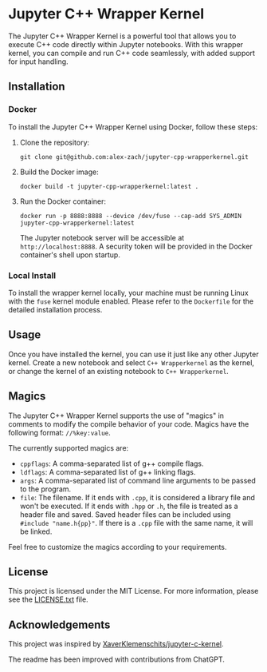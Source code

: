# Jupyter C++ Wrapper Kernel

The Jupyter C++ Wrapper Kernel is a powerful tool that allows you to execute C++ code directly within Jupyter notebooks. With this wrapper kernel, you can compile and run C++ code seamlessly, with added support for input handling.

## Installation

### Docker

To install the Jupyter C++ Wrapper Kernel using Docker, follow these steps:

1. Clone the repository:

   ```shell
   git clone git@github.com:alex-zach/jupyter-cpp-wrapperkernel.git
   ```

2. Build the Docker image:

   ```shell
   docker build -t jupyter-cpp-wrapperkernel:latest .
   ```

3. Run the Docker container:

   ```shell
   docker run -p 8888:8888 --device /dev/fuse --cap-add SYS_ADMIN jupyter-cpp-wrapperkernel:latest
   ```

   The Jupyter notebook server will be accessible at `http://localhost:8888`. A security token will be provided in the Docker container's shell upon startup.

### Local Install

To install the wrapper kernel locally, your machine must be running Linux with the `fuse` kernel module enabled. Please refer to the `Dockerfile` for the detailed installation process.

## Usage

Once you have installed the kernel, you can use it just like any other Jupyter kernel. Create a new notebook and select `C++ Wrapperkernel` as the kernel, or change the kernel of an existing notebook to `C++ Wrapperkernel`.

## Magics

The Jupyter C++ Wrapper Kernel supports the use of "magics" in comments to modify the compile behavior of your code. Magics have the following format: `//%key:value`.

The currently supported magics are:

* `cppflags`: A comma-separated list of g++ compile flags.
* `ldflags`: A comma-separated list of g++ linking flags.
* `args`: A comma-separated list of command line arguments to be passed to the program.
* `file`: The filename. If it ends with `.cpp`, it is considered a library file and won't be executed. If it ends with `.hpp` or `.h`, the file is treated as a header file and saved. Saved header files can be included using `#include "name.h{pp}"`. If there is a `.cpp` file with the same name, it will be linked.

Feel free to customize the magics according to your requirements.

## License

This project is licensed under the MIT License. For more information, please see the [LICENSE.txt](LICENSE.txt) file.

## Acknowledgements

This project was inspired by [XaverKlemenschits/jupyter-c-kernel](https://github.com/XaverKlemenschits/jupyter-c-kernel).

The readme has been improved with contributions from ChatGPT.